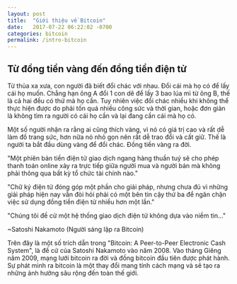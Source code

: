 ```yaml
---
layout: post
title:  "Giới thiệu về Bitcoin"
date:   2017-07-22 06:22:02 -0700
categories: bitcoin
permalink: /intro-bitcoin
---
```

## Từ đồng tiền vàng đến đồng tiền điện tử

Từ thủa xa xưa, con người đã biết đổi chác với nhau. Đổi cái mà họ có để lấy cái họ muốn. Chẳng hạn ông A đổi 1 con dê để lấy 3 bao lúa mì từ ông B, thế là cả hai đều có thứ mà họ cần. Tuy nhiên việc đổi chác nhiều khi không thể thực hiện được do phải tốn quá nhiều công sức và thời gian, hoặc đơn giản là không tìm ra người có cái họ cần và lại đang cần cái mà họ có.

Một số người nhận ra rằng ai cũng thích vàng, vì nó có giá trị cao và rất dễ làm đồ trang sức, hơn nữa nó nhỏ gọn nên rất dễ trao đổi và cất giữ. Thế là người ta bắt đầu dùng vàng để đổi chác. Đồng tiền vàng ra đời.

"Một phiên bản tiền điện tử giao dịch ngang hàng thuần tuý sẽ cho phép
thanh toán online xảy ra trực tiếp giữa người mua và người bán mà 
không phải thông qua bất kỳ tổ chức tài chính nào."

"Chữ ký điện tử đóng góp một phần cho giải pháp, nhưng chưa đủ vì những
giải pháp hiện nay vẫn đòi hỏi phải có một bên tin cậy thứ ba
để ngăn chặn việc sử dụng đồng tiền điện tử nhiều hơn một lần."

"Chúng tôi đề cử một hệ thống giao dịch điện tử không dựa vào niềm tin..."

~Satoshi Nakamoto (Người sáng lập ra Bitcoin)

Trên đây là một số trích dẫn trong "Bitcoin: A Peer-to-Peer Electronic Cash System",
là đề cử của Satoshi Nakamoto vào năm 2008. Vào tháng Giêng năm 2009, mạng lưới bitcoin ra đời
và đồng bitcoin đầu tiên được phát hành. Sự phát minh ra bitcoin là một thay đổi mang tính cách mạng
và sẽ tạo ra những ảnh hưởng sâu rộng đến toàn thế giới.